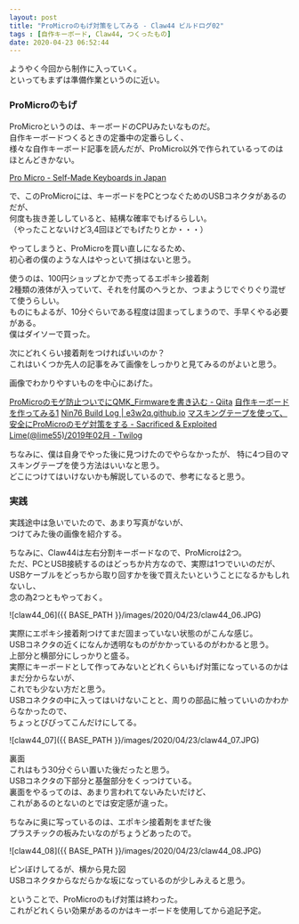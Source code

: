 ```yaml
---
layout: post
title: "ProMicroのもげ対策をしてみる - Claw44 ビルドログ02"
tags : [自作キーボード, Claw44, つくったもの]
date: 2020-04-23 06:52:44
---
```



ようやく今回から制作に入っていく。  
といってもまずは準備作業というのに近い。  



### ProMicroのもげ


ProMicroというのは、キーボードのCPUみたいなものだ。  
自作キーボードつくるときの定番中の定番らしく、  
様々な自作キーボード記事を読んだが、ProMicro以外で作られているってのはほとんどきかない。  

[Pro Micro - Self-Made Keyboards in Japan](https://scrapbox.io/self-made-kbds-ja/Pro_Micro)



で、このProMicroには、キーボードをPCとつなぐためのUSBコネクタがあるのだが、  
何度も抜き差ししていると、結構な確率でもげるらしい。  
（やったことないけど3,4回ほどでもげたりとか・・・）  

やってしまうと、ProMicroを買い直しになるため、  
初心者の僕のような人はやっといて損はないと思う。  


使うのは、100円ショップとかで売ってるエポキシ接着剤  
2種類の液体が入っていて、それを付属のヘラとか、つまようじでぐりぐり混ぜて使うらしい。  
ものにもよるが、10分ぐらいである程度は固まってしまうので、手早くやる必要がある。  
僕はダイソーで買った。  



次にどれくらい接着剤をつければいいのか？  
これはいくつか先人の記事をみて画像をしっかりと見てみるのがよいと思う。  

画像でわかりやすいものを中心にあげた。  

[ProMicroのモゲ防止ついでにQMK_Firmwareを書き込む - Qiita](https://qiita.com/hdbx/items/2f3e4ddfcadda2a5578e)
[自作キーボードを作ってみる1](http://aki3110.html.xdomain.jp/keyboard.html)
[Nin76 Build Log &#124; e3w2q.github.io](https://e3w2q.github.io/4/)
[マスキングテープを使って、安全にProMicroのモゲ対策をする - Sacrificed & Exploited](https://cnaos.hatenablog.com/entry/2019/03/16/153754)
[Lime(@lime55)/2019年02月 - Twilog](https://twilog.org/lime55/month-1902)


ちなみに、僕は自身でやった後に見つけたのでやらなかったが、
特に4つ目のマスキングテープを使う方法はいいなと思う。  
どこにつけてはいけないかも解説しているので、参考になると思う。  





### 実践


実践途中は急いでいたので、あまり写真がないが、  
つけてみた後の画像を紹介する。  

ちなみに、Claw44は左右分割キーボードなので、ProMicroは2つ。  
ただ、PCとUSB接続するのはどっちか片方なので、実際は1つでいいのだが、  
USBケーブルをどっちから取り回すかを後で買えたいということになるかもしれないし、  
念の為2つともやっておく。  



![claw44_06]({{ BASE_PATH }}/images/2020/04/23/claw44_06.JPG)

実際にエポキシ接着剤つけてまだ固まっていない状態のがこんな感じ。  
USBコネクタの近くになんか透明なものがかかっているのがわかると思う。  
上部分と横部分にしっかりと盛る。  
実際にキーボードとして作ってみないとどれくらいもげ対策になっているのかはまだ分からないが、  
これでも少ない方だと思う。  
USBコネクタの中に入ってはいけないことと、周りの部品に触っていいのかわからなかったので、  
ちょっとびびってこんだけにしてる。  


![claw44_07]({{ BASE_PATH }}/images/2020/04/23/claw44_07.JPG)

裏面  
これはもう30分ぐらい置いた後だったと思う。  
USBコネクタの下部分と基盤部分をくっつけている。  
裏面をやるってのは、あまり言われてないみたいだけど、  
これがあるのとないのとでは安定感が違った。  

ちなみに奥に写っているのは、エポキシ接着剤をまぜた後  
プラスチックの板みたいなのがちょうどあったので。  


![claw44_08]({{ BASE_PATH }}/images/2020/04/23/claw44_08.JPG)

ピンぼけしてるが、横から見た図  
USBコネクタからなだらかな坂になっているのが少しみえると思う。  





ということで、ProMicroのもげ対策は終わった。  
これがどれくらい効果があるのかはキーボードを使用してから追記予定。  






